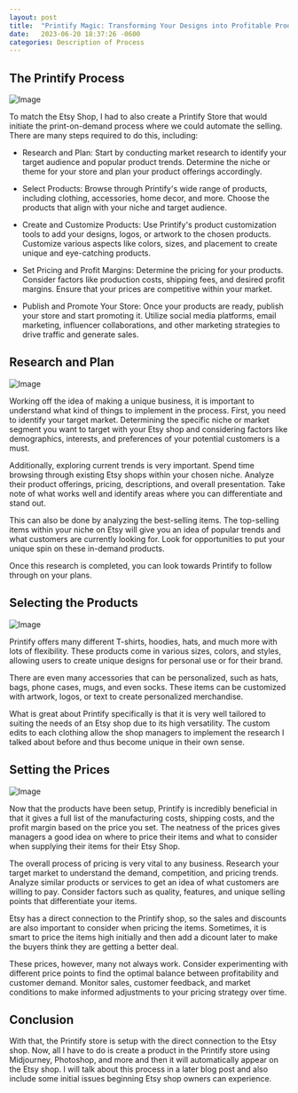 ```yaml
---
layout: post
title:  "Printify Magic: Transforming Your Designs into Profitable Products"
date:   2023-06-20 18:37:26 -0600
categories: Description of Process
---
```


## The Printify Process

![Image](https://res.cloudinary.com/dsdmfz9bs/image/upload/v1688003616/Printify_njbgy1.png)

To match the Etsy Shop, I had to also create a Printify Store that would initiate the print-on-demand process where we could automate the selling. There are many steps required to do this, including:

- Research and Plan: Start by conducting market research to identify your target audience and popular product trends. Determine the niche or theme for your store and plan your product offerings accordingly.

- Select Products: Browse through Printify's wide range of products, including clothing, accessories, home decor, and more. Choose the products that align with your niche and target audience.

- Create and Customize Products: Use Printify's product customization tools to add your designs, logos, or artwork to the chosen products. Customize various aspects like colors, sizes, and placement to create unique and eye-catching products.

- Set Pricing and Profit Margins: Determine the pricing for your products. Consider factors like production costs, shipping fees, and desired profit margins. Ensure that your prices are competitive within your market.

- Publish and Promote Your Store: Once your products are ready, publish your store and start promoting it. Utilize social media platforms, email marketing, influencer collaborations, and other marketing strategies to drive traffic and generate sales.

## Research and Plan

![Image](https://res.cloudinary.com/dsdmfz9bs/image/upload/v1688003700/How-to-create-a-UX-research-plan_Blog-hero_800x500_x2_FA_qr5a06.jpg)

Working off the idea of making a unique business, it is important to understand what kind of things to implement in the process. First, you need to identify your target market. Determining the specific niche or market segment you want to target with your Etsy shop and considering factors like demographics, interests, and preferences of your potential customers is a must.

Additionally, exploring current trends is very important. Spend time browsing through existing Etsy shops within your chosen niche. Analyze their product offerings, pricing, descriptions, and overall presentation. Take note of what works well and identify areas where you can differentiate and stand out.

This can also be done by analyzing the best-selling items. The top-selling items within your niche on Etsy will give you an idea of popular trends and what customers are currently looking for. Look for opportunities to put your unique spin on these in-demand products.

Once this research is completed, you can look towards Printify to follow through on your plans. 

## Selecting the Products

![Image](https://res.cloudinary.com/dsdmfz9bs/image/upload/v1688003745/clothing-istock-vectorikart-2021-0730_o8reke.jpg)

Printify offers many different T-shirts, hoodies, hats, and much more with lots of flexibility. These products come in various sizes, colors, and styles, allowing users to create unique designs for personal use or for their brand.

There are even many accessories that can be personalized, such as hats, bags, phone cases, mugs, and even socks. These items can be customized with artwork, logos, or text to create personalized merchandise.

What is great about Printify specifically is that it is very well tailored to suiting the needs of an Etsy shop due to its high versatility. The custom edits to each clothing allow the shop managers to implement the research I talked about before and thus become unique in their own sense.

## Setting the Prices

![Image](https://res.cloudinary.com/dsdmfz9bs/image/upload/v1688003773/13withinterest1-illo-articleLarge_y1z9lk.jpg)

Now that the products have been setup, Printify is incredibly beneficial in that it gives a full list of the manufacturing costs, shipping costs, and the profit margin based on the price you set. The neatness of the prices gives managers a good idea on where to price their items and what to consider when supplying their items for their Etsy Shop.

The overall process of pricing is very vital to any business. Research your target market to understand the demand, competition, and pricing trends. Analyze similar products or services to get an idea of what customers are willing to pay. Consider factors such as quality, features, and unique selling points that differentiate your items.

Etsy has a direct connection to the Printify shop, so the sales and discounts are also important to consider when pricing the items. Sometimes, it is smart to price the items high initially and then add a dicount later to make the buyers think they are getting a better deal.

These prices, however, many not always work. Consider experimenting with different price points to find the optimal balance between profitability and customer demand. Monitor sales, customer feedback, and market conditions to make informed adjustments to your pricing strategy over time.

## Conclusion

With that, the Printify store is setup with the direct connection to the Etsy shop. Now, all I have to do is create a product in the Printify store using Midjourney, Photoshop, and more and then it will automatically appear on the Etsy shop. I will talk about this process in a later blog post and also include some initial issues beginning Etsy shop owners can experience.
